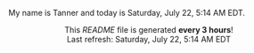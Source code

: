 My name is Tanner and today is Saturday, July 22, 5:14 AM EDT.

<p align="center">This <i>README</i> file is generated <b>every 3 hours</b>!</br>Last refresh: Saturday, July 22, 5:14 AM EDT<br /></p>
